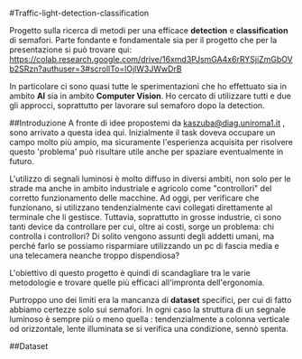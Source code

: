 #Traffic-light-detection-classification

Progetto sulla ricerca di metodi per una efficace **detection** e **classification** di semafori. 
Parte fondante e fondamentale sia per il progetto che per la presentazione si può trovare qui: 
https://colab.research.google.com/drive/16xmd3PJsmGA4x6rRYSjiZmGbOVb2SRzn?authuser=3#scrollTo=lOjlW3JWwDrB

In particolare ci sono quasi tutte le sperimentazioni che ho effettuato sia in ambito **AI** sia in ambito **Computer Vision**. Ho cercato di utilizzare tutti e due gli approcci, soprattutto per lavorare sul semaforo dopo la detection. 

##Introduzione
A fronte di idee propostemi da kaszuba@diag.uniroma1.it , sono arrivato a questa idea qui. Inizialmente il task doveva occupare un campo molto più ampio, ma sicuramente l'esperienza acquisita per risolvere questo 'problema' può risultare utile anche per spaziare eventualmente in futuro. 

L'utilizzo di segnali luminosi è molto diffuso in diversi ambiti, non solo per le strade ma anche in ambito industriale e agricolo come "controllori" del corretto funzionamento delle macchine.  Ad oggi, per verificare che funzionano, si utilizzano tendenzialmente cavi collegati direttamente al terminale che li gestisce. Tuttavia, soprattutto in grosse industrie, ci sono tanti device da controllare per cui, oltre ai costi, sorge un problema: chi controlla i controllori? Di solito vengono assunti degli addetti umani, ma perché farlo se possiamo risparmiare utilizzando un pc di fascia media e una telecamera neanche troppo dispendiosa? 

L'obiettivo di questo progetto è quindi di scandagliare tra le varie metodologie e trovare quelle più efficaci all'impronta dell'ergonomia. 

Purtroppo uno dei limiti era la mancanza di **dataset** specifici, per cui di fatto abbiamo certezze solo sui semafori.  In ogni caso la struttura di un segnale luminoso è sempre più o meno quella : tendenzialmente a colonna verticale od orizzontale, lente illuminata se si verifica una condizione, sennò spenta. 

##Dataset 
